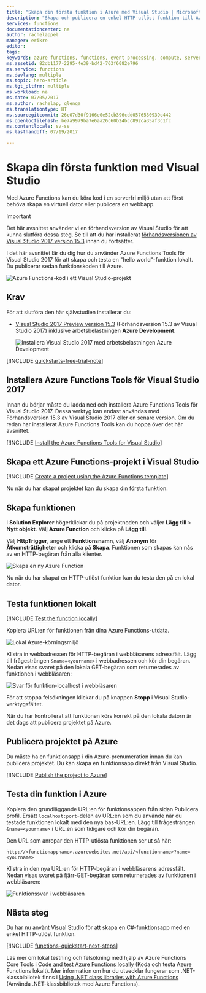 ```yaml
---
title: "Skapa din första funktion i Azure med Visual Studio | Microsoft Docs"
description: "Skapa och publicera en enkel HTTP-utlöst funktion till Azure med Azure Functions Tools för Visual Studio."
services: functions
documentationcenter: na
author: rachelappel
manager: erikre
editor: 
tags: 
keywords: azure functions, functions, event processing, compute, serverless architecture
ms.assetid: 82db1177-2295-4e39-bd42-763f6082e796
ms.service: functions
ms.devlang: multiple
ms.topic: hero-article
ms.tgt_pltfrm: multiple
ms.workload: na
ms.date: 07/05/2017
ms.author: rachelap, glenga
ms.translationtype: HT
ms.sourcegitcommit: 26c07d30f9166e0e52cb396cdd0576530939e442
ms.openlocfilehash: be7a9979ba7e6aa26c60b24bcc892ca35af3c1fc
ms.contentlocale: sv-se
ms.lasthandoff: 07/19/2017

---
```

# <a name="create-your-first-function-using-visual-studio"></a>Skapa din första funktion med Visual Studio

Med Azure Functions kan du köra kod i en serverfri miljö utan att först behöva skapa en virtuell dator eller publicera en webbapp.

> [!IMPORTANT]
> Det här avsnittet använder vi en förhandsversion av Visual Studio för att kunna slutföra dessa steg. Se till att du har installerat [förhandsversionen av Visual Studio 2017 version 15.3](https://www.visualstudio.com/vs/preview/) innan du fortsätter.

I det här avsnittet lär du dig hur du använder Azure Functions Tools för Visual Studio 2017 för att skapa och testa en "hello world"-funktion lokalt. Du publicerar sedan funktionskoden till Azure.

![Azure Functions-kod i ett Visual Studio-projekt](./media/functions-create-your-first-function-visual-studio/functions-vstools-intro.png)

## <a name="prerequisites"></a>Krav

För att slutföra den här självstudien installerar du:

* [Visual Studio 2017 Preview version 15.3](https://www.visualstudio.com/vs/preview/) (Förhandsversion 15.3 av Visual Studio 2017) inklusive arbetsbelastningen **Azure Development**.

    ![Installera Visual Studio 2017 med arbetsbelastningen Azure Development](./media/functions-create-your-first-function-visual-studio/functions-vs-workloads.png)

[!INCLUDE [quickstarts-free-trial-note](../../includes/quickstarts-free-trial-note.md)]

## <a name="install-azure-functions-tools-for-visual-studio-2017"></a>Installera Azure Functions Tools för Visual Studio 2017

Innan du börjar måste du ladda ned och installera Azure Functions Tools för Visual Studio 2017. Dessa verktyg kan endast användas med Förhandsversion 15.3 av Visual Studio 2017 eller en senare version. Om du redan har installerat Azure Functions Tools kan du hoppa över det här avsnittet.

[!INCLUDE [Install the Azure Functions Tools for Visual Studio](../../includes/functions-install-vstools.md)]   

## <a name="create-an-azure-functions-project-in-visual-studio"></a>Skapa ett Azure Functions-projekt i Visual Studio

[!INCLUDE [Create a project using the Azure Functions template](../../includes/functions-vstools-create.md)]

Nu när du har skapat projektet kan du skapa din första funktion.

## <a name="create-the-function"></a>Skapa funktionen

I **Solution Explorer** högerklickar du på projektnoden och väljer **Lägg till** > **Nytt objekt**. Välj **Azure Function** och klicka på **Lägg till**.

Välj **HttpTrigger**, ange ett **Funktionsnamn**, välj **Anonym** för **Åtkomsträttigheter** och klicka på **Skapa**. Funktionen som skapas kan nås av en HTTP-begäran från alla klienter. 

![Skapa en ny Azure Function](./media/functions-create-your-first-function-visual-studio/functions-vstools-add-new-function-2.png)

Nu när du har skapat en HTTP-utlöst funktion kan du testa den på en lokal dator.

## <a name="test-the-function-locally"></a>Testa funktionen lokalt

[!INCLUDE [Test the function locally](../../includes/functions-vstools-test.md)]

Kopiera URL:en för funktionen från dina Azure Functions-utdata.  

![Lokal Azure-körningsmiljö](./media/functions-create-your-first-function-visual-studio/functions-vstools-f5.png)

 Klistra in webbadressen för HTTP-begäran i webbläsarens adressfält. Lägg till frågesträngen `&name=<yourname>` i webbadressen och kör din begäran. Nedan visas svaret på den lokala GET-begäran som returnerades av funktionen i webbläsaren: 

![Svar för funktion-localhost i webbläsaren](./media/functions-create-your-first-function-visual-studio/functions-test-local-browser.png)

För att stoppa felsökningen klickar du på knappen **Stopp** i Visual Studio-verktygsfältet.

När du har kontrollerat att funktionen körs korrekt på den lokala datorn är det dags att publicera projektet på Azure.

## <a name="publish-the-project-to-azure"></a>Publicera projektet på Azure

Du måste ha en funktionsapp i din Azure-prenumeration innan du kan publicera projektet. Du kan skapa en funktionsapp direkt från Visual Studio.

[!INCLUDE [Publish the project to Azure](../../includes/functions-vstools-publish.md)]

## <a name="test-your-function-in-azure"></a>Testa din funktion i Azure

Kopiera den grundläggande URL:en för funktionsappen från sidan Publicera profil. Ersätt `localhost:port`-delen av URL:en som du använde när du testade funktionen lokalt med den nya bas-URL:en. Lägg till frågesträngen `&name=<yourname>` i URL:en som tidigare och kör din begäran.

Den URL som anropar den HTTP-utlösta funktionen ser ut så här:

    http://<functionappname>.azurewebsites.net/api/<functionname>?name=<yourname> 

Klistra in den nya URL:en för HTTP-begäran i webbläsarens adressfält. Nedan visas svaret på fjärr-GET-begäran som returnerades av funktionen i webbläsaren: 

![Funktionssvar i webbläsaren](./media/functions-create-your-first-function-visual-studio/functions-test-remote-browser.png)
 
## <a name="next-steps"></a>Nästa steg

Du har nu använt Visual Studio för att skapa en C#-funktionsapp med en enkel HTTP-utlöst funktion. 

[!INCLUDE [functions-quickstart-next-steps](../../includes/functions-quickstart-next-steps.md)]

Läs mer om lokal testning och felsökning med hjälp av Azure Functions Core Tools i [Code and test Azure Functions locally](functions-run-local.md) (Koda och testa Azure Functions lokalt). Mer information om hur du utvecklar fungerar som .NET-klassbibliotek finns i [Using .NET class libraries with Azure Functions](functions-dotnet-class-library.md) (Använda .NET-klassbibliotek med Azure Functions). 


